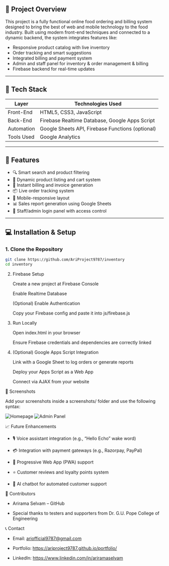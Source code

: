 ## 📌 Project Overview

This project is a fully functional online food ordering and billing system designed to bring the best of web and mobile technology to the food industry. Built using modern front-end techniques and connected to a dynamic backend, the system integrates features like:

- Responsive product catalog with live inventory
- Order tracking and smart suggestions
- Integrated billing and payment system
- Admin and staff panel for inventory & order management & billing
- Firebase backend for real-time updates


---

## 🧰 Tech Stack

| Layer        | Technologies Used                                   |
|--------------|------------------------------------------------------|
| Front-End    | HTML5, CSS3, JavaScript |
| Back-End     | Firebase Realtime Database, Google Apps Script        |
| Automation   | Google Sheets API, Firebase Functions (optional)      |
| Tools Used   | Google Analytics     |

---

## 🚀 Features

- 🔍 Smart search and product filtering
- 🛒 Dynamic product listing and cart system
- 💸 Instant billing and invoice generation
- 📦 Live order tracking system
- 📱 Mobile-responsive layout
- 📊 Sales report generation using Google Sheets
- 🔐 Staff/admin login panel with access control

---

## 💻 Installation & Setup

### 1. Clone the Repository

```bash
git clone https://github.com/AriProject9787/inventory
cd inventory
```
2. Firebase Setup

    Create a new project at Firebase Console

    Enable Realtime Database

    (Optional) Enable Authentication

    Copy your Firebase config and paste it into js/firebase.js

3. Run Locally

    Open index.html in your browser

    Ensure Firebase credentials and dependencies are correctly linked

4. (Optional) Google Apps Script Integration

    Link with a Google Sheet to log orders or generate reports

    Deploy your Apps Script as a Web App

    Connect via AJAX from your website


🧪 Screenshots

  Add your screenshots inside a screenshots/ folder and use the following syntax:

![Homepage](screenshots/homepage.png)
![Admin Panel](screenshots/admin.png)

📈 Future Enhancements

- 🎙️ Voice assistant integration (e.g., “Hello Echo” wake word)

- 💳 Integration with payment gateways (e.g., Razorpay, PayPal)

- 📱 Progressive Web App (PWA) support

- ⭐ Customer reviews and loyalty points system

- 🤖 AI chatbot for automated customer support

🤝 Contributors

- Arirama Selvam – GitHub

- Special thanks to testers and supporters from Dr. G.U. Pope College of Engineering

📞 Contact

- Email: ariofficial9787@gmail.com

- Portfolio: https://ariproject9787.github.io/portfolio/

- LinkedIn: https://www.linkedin.com/in/ariramaselvam
